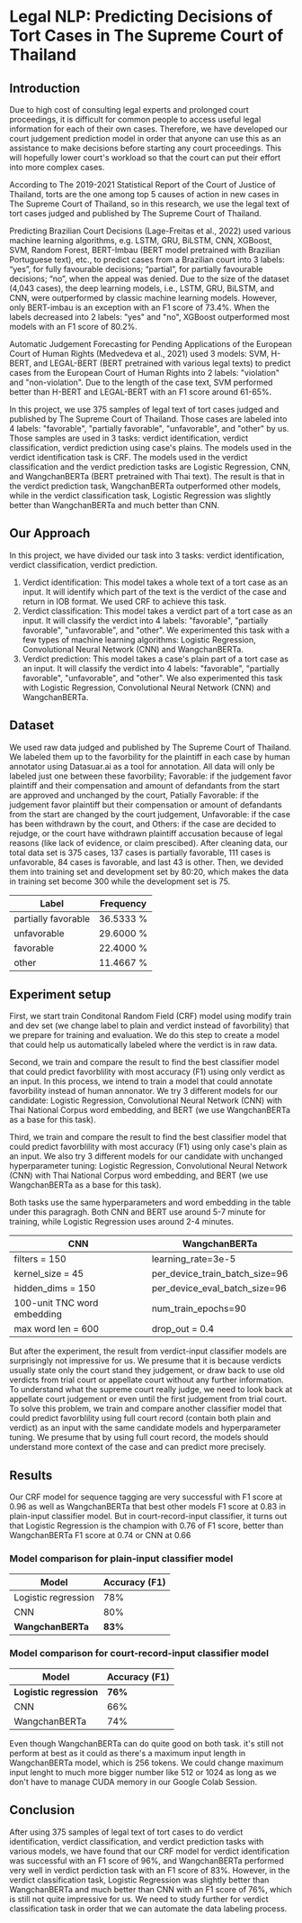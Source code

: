 # Legal NLP: Predicting Decisions of Tort Cases in The Supreme Court of Thailand

## Introduction
  Due to high cost of consulting legal experts and prolonged court proceedings, it is difficult for common people to access useful legal information for each of their own cases. Therefore, we have developed our court judgement prediction model in order that anyone can use this as an assistance to make decisions before starting any court proceedings. This will hopefully lower court's workload so that the court can put their effort into more complex cases.
  
  According to The 2019-2021 Statistical Report of the Court of Justice of Thailand, torts are the one among top 5 causes of action in new cases in The Supreme Court of Thailand, so in this research, we use the legal text of tort cases judged and published by The Supreme Court of Thailand.
  
  Predicting Brazilian Court Decisions (Lage-Freitas et al., 2022) used various machine learning algorithms, e.g. LSTM, GRU, BiLSTM, CNN, XGBoost, SVM, Random Forest, BERT-Imbau (BERT model pretrained with Brazilian Portuguese text), etc., to predict cases from a Brazilian court into 3 labels: “yes”, for fully favourable decisions; “partial”, for partially favourable decisions; “no”, when the appeal was denied. Due to the size of the dataset (4,043 cases), the deep learning models, i.e., LSTM, GRU, BiLSTM, and CNN, were outperformed by classic machine learning models. However, only BERT-imbau is an exception with an F1 score of 73.4%. When the labels decreased into 2 labels: "yes" and "no", XGBoost outperformed most models with an F1 score of 80.2%.
  
  Automatic Judgement Forecasting for Pending Applications of the European Court of Human Rights (Medvedeva et al., 2021) used 3 models: SVM, H-BERT, and LEGAL-BERT (BERT pretrained with various legal texts) to predict cases from the European Court of Human Rights into 2 labels: "violation" and "non-violation". Due to the length of the case text, SVM performed better than H-BERT and LEGAL-BERT with an F1 score around 61-65%.
  
  In this project, we use 375 samples of legal text of tort cases judged and published by The Supreme Court of Thailand. Those cases are labeled into 4 labels: "favorable", "partially favorable", "unfavorable", and "other" by us. Those samples are used in 3 tasks: verdict identification, verdict classification, verdict prediction using case's plains. The models used in the verdict identification task is CRF. The models used in the verdict classification and the verdict prediction tasks are Logistic Regression, CNN, and WangchanBERTa (BERT pretrained with Thai text). The result is that in the verdict prediction task, WangchanBERTa outperformed other models, while in the verdict classification task, Logistic Regression was slightly better than WangchanBERTa and much better than CNN.

## Our Approach
In this project, we have divided our task into 3 tasks: verdict identification, verdict classification, verdict prediction.

1. Verdict identification: This model takes a whole text of a tort case as an input. It will identify which part of the text is the verdict of the case and return in IOB format. We used CRF to achieve this task.
2. Verdict classification: This model takes a verdict part of a tort case as an input. It will classify the verdict into 4 labels: "favorable", "partially favorable", "unfavorable", and "other". We experimented this task with a few types of machine learning algorithms: Logistic Regression, Convolutional Neural Network (CNN) and WangchanBERTa.
3. Verdict prediction: This model takes a case's plain part of a tort case as an input. It will classify the verdict into 4 labels: "favorable", "partially favorable", "unfavorable", and "other". We also experimented this task with Logistic Regression, Convolutional Neural Network (CNN) and WangchanBERTa.

## Dataset
We used raw data judged and published by The Supreme Court of Thailand. We labeled them up to the favorbility for the plaintiff in each case by human annotator using Datasuar.ai as a tool for annotation. All data will only be labeled just one between these favorbility; Favorable: if the judgement favor plaintiff and their compensation and amount of defandants from the start are approved and unchanged by the court, Patially Favorable: if the judgement favor plaintiff but their compensation or amount of defandants from the start are changed by the court judgement, Unfavorable: if the case has been withdrawn by the court, and Others: if the case are decided to rejudge, or the court have withdrawn plaintiff accusation because of legal reasons (like lack of evidence, or claim prescibed). After cleaning data, our total data set is 375 cases, 137 cases is partially favorable, 111 cases is unfavorable, 84 cases is favorable, and last 43 is other. Then, we devided them into training set and development set by 80:20, which makes the data in training set become 300 while the development set is 75.

| Label | Frequency |
|--------|----------|
| partially favorable | 36.5333 % |
| unfavorable | 29.6000 % |
| favorable | 22.4000 % |
| other | 11.4667 % |

## Experiment setup
First, we start train Conditonal Random Field (CRF) model using modify train and dev set (we change label to plain and verdict instead of favorbility) that we prepare for training and evaluation. We do this step to create a model that could help us automatically labeled where the verdict is in raw data.

Second, we train and compare the result to find the best classifier model that could predict favorblility with most accuracy (F1) using only verdict as an input. In this process, we intend to train a model that could annotate favorbility instead of human annonator. We try 3 different models for our candidate: Logistic Regression, Convolutional Neural Network (CNN) with Thai National Corpus word embedding, and BERT (we use WangchanBERTa as a base for this task).
    
Third, we train and compare the result to find the best classifier model that could predict favorblility with most accuracy (F1) using only case's plain as an input. We also try 3 different models for our candidate with unchanged hyperparameter tuning: Logistic Regression, Convolutional Neural Network (CNN) with Thai National Corpus word embedding, and BERT (we use WangchanBERTa as a base for this task). 

Both tasks use the same hyperparameters and word embedding in the table under this paragragh. Both CNN and BERT use around 5-7 minute for training, while Logistic Regression uses around 2-4 minutes.

| CNN | WangchanBERTa |
|----------|---------------|
| filters = 150 | learning_rate=3e-5 |
| kernel_size = 45 | per_device_train_batch_size=96 |
| hidden_dims = 150 | per_device_eval_batch_size=96 |
| 100-unit TNC word embedding | num_train_epochs=90 |
| max word len = 600 | drop_out = 0.4 |

But after the experiment, the result from verdict-input classifier models are surprisingly not impressive for us. We presume that it is because verdicts usually state only the court stand they judgement, or draw back to use old verdicts from trial court or appellate court without any further information. To understand what the supreme court really judge, we need to look back at appellate court judgement or even until the first judgement from trial court. To solve this problem, we train and compare another classifier model that could predict favorblility using full court record (contain both plain and verdict) as an input with the same candidate models and hyperparameter tuning. We presume that by using full court record, the models should understand more context of the case and can predict more precisely.

## Results 
Our CRF model for sequence tagging are very successful with F1 score at 0.96 as well as WangchanBERTa that best other models F1 score at 0.83 in plain-input classifier model. But in court-record-input classifier, it turns out that Logistic Regression is the champion with 0.76 of F1 score, better than WangchanBERTa F1 score at 0.74 or CNN at 0.66

### Model comparison for plain-input classifier model
| Model | Accuracy (F1) |
|-------|----------|
|Logistic regression | 78%|
|CNN| 80% |
|**WangchanBERTa** | **83%** |

### Model comparison for court-record-input classifier model
| Model | Accuracy (F1) |
|-------|----------|
|**Logistic regression** | **76%**|
|CNN| 66% |
|WangchanBERTa | 74% |

Even though WangchanBERTa can do quite good on both task. it's still not perform at best as it could as there's a maximum input length in WangchanBERTa model, which is 256 tokens. We could change maximum input lenght to much more bigger number like 512 or 1024 as long as we don't have to manage CUDA memory in our Google Colab Session.

## Conclusion
After using 375 samples of legal text of tort cases to do verdict identification, verdict classification, and verdict prediction tasks with various models, we have found that our CRF model for verdict identification was successful with an F1 score of 96%, and WangchanBERTa performed very well in verdict perdiction task with an F1 score of 83%. However, in the verdict classification task, Logistic Regression was slightly better than WangchanBERTa and much better than CNN with an F1 score of 76%, which is still not quite impressive for us. We need to study further for verdict classification task in order that we can automate the data labeling process.
